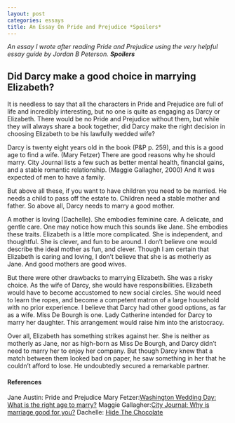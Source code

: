 ```yaml
---
layout: post
categories: essays
title: An Essay On Pride and Prejudice *Spoilers*
---
```


_An essay I wrote after reading Pride and Prejudice using the very helpful essay guide by Jordan B Peterson. **Spoilers**_

## Did Darcy make a good choice in marrying Elizabeth? 
It is needless to say that all the characters in Pride and Prejudice are full of life and incredibly interesting, but no one is quite as engaging as Darcy or Elizabeth. There would be no Pride and Prejudice without them, but while they will always share a book together, did Darcy make the right decision in choosing Elizabeth to be his lawfully wedded wife?

Darcy is twenty eight years old in the book (P&P p. 259), and this is a good age to find a wife. (Mary Fetzer) There are good reasons why he should marry. City Journal lists a few such as better mental health, financial gains, and a stable romantic relationship. (Maggie Gallagher, 2000) And it was expected of men to have a family.

But above all these, if you want to have children you need to be married. He needs a child to pass off the estate to. Children need a stable mother and father. So above all, Darcy needs to marry a good mother.

A mother is loving (Dachelle). She embodies feminine care. A delicate, and gentle care. One may notice how much this sounds like Jane. She embodies these traits. Elizabeth is a little more complicated. She is independent, and thoughtful. She is clever, and fun to be around. I don’t believe one would describe the ideal mother as fun, and clever. Though I am certain that Elizabeth is caring and loving, I don’t believe that she is as motherly as Jane. And good mothers are good wives. 

But there were other drawbacks to marrying Elizabeth. She was a risky choice. As the wife of Darcy, she would have responsibilities. Elizabeth would have to become accustomed to new social circles. She would need to learn the ropes, and become a competent matron of a large household with no prior experience. I believe that Darcy had other good options, as far as a wife. Miss De Bourgh is one. Lady Catherine intended for Darcy to marry her daughter. This arrangement would raise him into the aristocracy.

Over all, Elizabeth has something strikes against her. She is neither as motherly as Jane, nor as high-born as Miss De Bourgh, and Darcy didn’t need to marry her to enjoy her company. But though Darcy knew that a match between them looked bad on paper, he saw something in her that he couldn’t afford to lose. He undoubtedly secured a remarkable partner.

#### References 

Jane Austin: Pride and Prejudice
Mary Fetzer:[Washington Wedding Day: What is the right age to marry?](https://washingtonweddingday.com/what-right-age-get-married)
Maggie Gallagher:[City Journal: Why is marriage good for you?](https://www.city-journal.org/article/why-marriage-is-good-for-you)
Dachelle: [Hide The Chocolate](https://www.hidethechocolate.com/what-makes-a-good-mother/)





